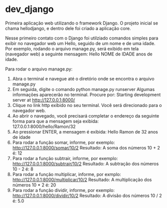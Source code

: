 # dev_django
Primeira aplicação web utilizando o framework Django.
O projeto inicial se chama hellodjango, e dentro dele foi criado a aplicação core.

Nesse primeiro contato com o Django foi utilziado comandos simples para exibir no navegador web um Hello, seguido de um nome e de uma idade.
Por exemplo, rodando o arquivo manage.py, será exibido em tela (navegador web) a seguinte mensagem: Hello NOME de IDADE anos de idade.

Para rodar o arquivo manage.py:
1)  Abra o terminal e navegue até o diretório onde se encontra o arquivo manage.py
2)  Em seguida, digite o comando python manage.py runserver
    Algumas informações aparecerão no terminal. Procure por: Starting development server at http://127.0.0.1:8000/
3)  Clique no link http exibido no seu terminal. Você será direcionado para o navegador web.
4)  Ao abrir o navegado, você precisará completar o endereço da seguinte forma para que a mensagem seja exibida:
    127.0.0.1:8000/hello/Ramon/32
5)  Ao pressionar ENTER, a mensagem é exibida: Hello Ramon de 32 anos de idade
6)  Para rodar a função somar, informe, por exemplo: http://127.0.0.1:8000/somar/10/2
    Resultado: A soma dos números 10 + 2 é: 12
7)  Para rodar a função subtrair, informe, por exemplo: http://127.0.0.1:8000/subtrair/10/2
    Resultado: A subtração dos números 10 - 2 é: 8
8)  Para rodar a função multiplicar, informe, por exmplo: http://127.0.0.1:8000/multiplicar/10/2
    Resultado: A multiplicação dos números 10 * 2 é: 20
9)  Para rodar a função dividir, informe, por exemplo: http://127.0.0.1:8000/dividir/10/2
    Resultado:  A divisão dos números 10 / 2 é: 5.0
